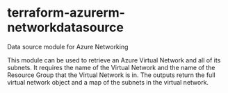 # terraform-azurerm-networkdatasource

Data source module for Azure Networking

This module can be used to retrieve an Azure Virtual Network and all of its subnets. It requires the name of the Virtual Network and the name of the Resource Group that the Virtual Network is in. The outputs return the full virtual network object and a map of the subnets in the virtual network.
